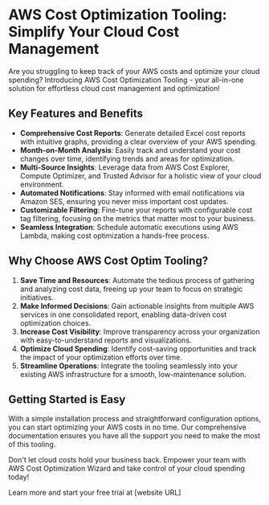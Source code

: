 # AWS Cost Optimization Tooling: Simplify Your Cloud Cost Management

Are you struggling to keep track of your AWS costs and optimize your cloud spending? Introducing AWS Cost Optimization Tooling - your all-in-one solution for effortless cloud cost management and optimization!

## Key Features and Benefits

- **Comprehensive Cost Reports**: Generate detailed Excel cost reports with intuitive graphs, providing a clear overview of your AWS spending.
- **Month-on-Month Analysis**: Easily track and understand your cost changes over time, identifying trends and areas for optimization.
- **Multi-Source Insights**: Leverage data from AWS Cost Explorer, Compute Optimizer, and Trusted Advisor for a holistic view of your cloud environment.
- **Automated Notifications**: Stay informed with email notifications via Amazon SES, ensuring you never miss important cost updates.
- **Customizable Filtering**: Fine-tune your reports with configurable cost tag filtering, focusing on the metrics that matter most to your business.
- **Seamless Integration**: Schedule automatic executions using AWS Lambda, making cost optimization a hands-free process.

## Why Choose AWS Cost Optim Tooling?

1. **Save Time and Resources**: Automate the tedious process of gathering and analyzing cost data, freeing up your team to focus on strategic initiatives.
2. **Make Informed Decisions**: Gain actionable insights from multiple AWS services in one consolidated report, enabling data-driven cost optimization choices.
3. **Increase Cost Visibility**: Improve transparency across your organization with easy-to-understand reports and visualizations.
4. **Optimize Cloud Spending**: Identify cost-saving opportunities and track the impact of your optimization efforts over time.
5. **Streamline Operations**: Integrate the tooling seamlessly into your existing AWS infrastructure for a smooth, low-maintenance solution.

## Getting Started is Easy

With a simple installation process and straightforward configuration options, you can start optimizing your AWS costs in no time. Our comprehensive documentation ensures you have all the support you need to make the most of this tooling.

Don't let cloud costs hold your business back. Empower your team with AWS Cost Optimization Wizard and take control of your cloud spending today!

Learn more and start your free trial at [website URL]
